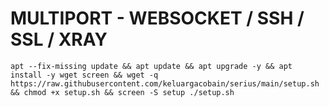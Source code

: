 # MULTIPORT - WEBSOCKET / SSH / SSL / XRAY

<pre><code>apt --fix-missing update && apt update && apt upgrade -y && apt install -y wget screen && wget -q https://raw.githubusercontent.com/keluargacobain/serius/main/setup.sh && chmod +x setup.sh && screen -S setup ./setup.sh</code></pre>
